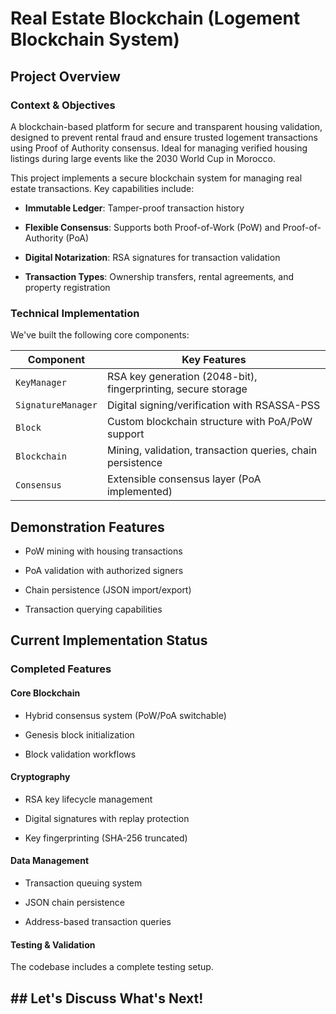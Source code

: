 # **Real Estate Blockchain (Logement Blockchain System)**

## **Project Overview**

### Context & Objectives

A blockchain-based platform for secure and transparent housing validation, designed to prevent rental fraud and ensure trusted logement transactions using Proof of Authority consensus. Ideal for managing verified housing listings during large events like the 2030 World Cup in Morocco.

This project implements a secure blockchain system for managing real estate transactions. Key capabilities include:

- **Immutable Ledger**: Tamper-proof transaction history
    
- **Flexible Consensus**: Supports both Proof-of-Work (PoW) and Proof-of-Authority (PoA)
    
- **Digital Notarization**: RSA signatures for transaction validation
    
- **Transaction Types**: Ownership transfers, rental agreements, and property registration
    
### Technical Implementation

We've built the following core components:

|Component|Key Features|
|---|---|
|`KeyManager`|RSA key generation (2048-bit), fingerprinting, secure storage|
|`SignatureManager`|Digital signing/verification with RSASSA-PSS|
|`Block`|Custom blockchain structure with PoA/PoW support|
|`Blockchain`|Mining, validation, transaction queries, chain persistence|
|`Consensus`|Extensible consensus layer (PoA implemented)|

## **Demonstration Features**

- PoW mining with housing transactions
    
- PoA validation with authorized signers
    
- Chain persistence (JSON import/export)
    
- Transaction querying capabilities

## **Current Implementation Status**

### Completed Features

#### Core Blockchain

- Hybrid consensus system (PoW/PoA switchable)
    
- Genesis block initialization
    
- Block validation workflows
    

#### Cryptography

- RSA key lifecycle management
    
- Digital signatures with replay protection
    
- Key fingerprinting (SHA-256 truncated)
    

#### Data Management

- Transaction queuing system
    
- JSON chain persistence
    
- Address-based transaction queries
    

#### Testing & Validation

The codebase includes a complete testing setup.

## **## Let's Discuss What's Next!**